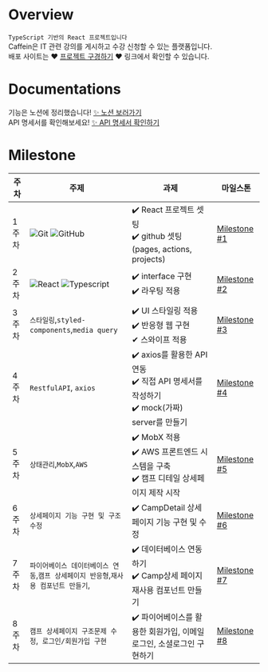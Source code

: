 # Overview

`TypeScript 기반의 React 프로젝트입니다` <br/>
Caffein은 IT 관련 강의를 게시하고 수강 신청할 수 있는 플랫폼입니다. <br/>
배포 사이트는 ❤️ [프로젝트 구경하기](https://dhrjfx841etu6.cloudfront.net/) ❤️ 링크에서 확인할 수 있습니다. <br/>



# Documentations
기능은 노션에 정리했습니다! [✨ 노션 보러가기](https://chill-silicon-d01.notion.site/Caffein-React-fefde9e16d364ac3bdfe65bd413f457d) <br />
API 명세서를 확인해보세요! [✨ API 명세서 확인하기](https://documenter.getpostman.com/view/18386784/UVyn2K1y#fc8787f3-d968-4d9d-a68f-d0ab854dc91f)

# Milestone

| 주차  | 주제                                                                                                                                                                 | 과제                                                                                                   | 마일스톤                                                                    |
| ----- | -------------------------------------------------------------------------------------------------------------------------------------------------------------------- | ------------------------------------------------------------------------------------------------------ | --------------------------------------------------------------------------- |
| 1주차 | ![Git](https://img.shields.io/badge/-Git-05122A?style=flat&logo=git) ![GitHub](https://img.shields.io/badge/-GitHub-05122A?style=flat&logo=github)                   | ✔️ React 프로젝트 셋팅<br/> ✔️ github 셋팅(pages, actions, projects)                                   | [Milestone #1](https://github.com/rara-record/caffein/milestone/1?closed=1) |
| 2주차 | ![React](https://img.shields.io/badge/-React-05122A?style=flat&logo=react) ![Typescript](https://img.shields.io/badge/-Typescript-05122A?style=flat&logo=typescript) | ✔️ interface 구현 <br/>✔️ 라우팅 적용                                                                  | [Milestone #2](https://github.com/rara-record/caffein/milestone/2?closed=1) |
| 3주차 | `스타일링`,`styled-components`,`media query`                                                                                                                         | ✔️ UI 스타일링 적용 <br/>✔️ 반응형 웹 구현 <br/>✔ 스와이프 적용                                        | [Milestone #3](https://github.com/rara-record/caffein/milestone/3?closed=1) |
| 4주차 | `RestfulAPI`, `axios`                                                                                                                                                | ✔️ axios를 활용한 API 연동 <br/>✔️ 직접 API 명세서를 작성하기 <br/>✔️ mock(가짜) server를 만들기 <br/> | [Milestone #4](https://github.com/rara-record/caffein/milestone/4?closed=1) |
| 5주차 | `상태관리`,`MobX`,`AWS `                                                                                                                                             | ✔️ MobX 적용 <br/>✔️ AWS 프론트엔드 시스템을 구축<br/>✔️ 캠프 디테일 상세페이지 제작 시작              | [Milestone #5](https://github.com/rara-record/caffein/milestone/5?closed=1) |
| 6주차 | `상세페이지 기능 구현 및 구조 수정`                                                                                                                                  | ✔️ CampDetail 상세 페이지 기능 구현 및 수정 <br/>                                                      | [Milestone #6](https://github.com/rara-record/caffein/milestone/6)          |
| 7주차 | `파이어베이스 데이터베이스 연동`,`캠프 상세페이지 반응형`,`재사용 컴포넌트 만들기`,                                                                                  | ✔️ 데이터베이스 연동하기<br>✔️ Camp상세 페이지 재사용 컴포넌트 만들기 <br/>                            | [Milestone #7](https://github.com/rara-record/caffein/milestone/7)          |
| 8주차 | `캠프 상세페이지 구조문제 수정`,` 로그인/회원가입 구현`                                                                                                              | ✔️ 파이어베이스를 활용한 회원가입, 이메일 로그인, 소셜로그인 구현하기 <br/>                            | [Milestone #8](https://github.com/rara-record/caffein/milestone/8)          |
